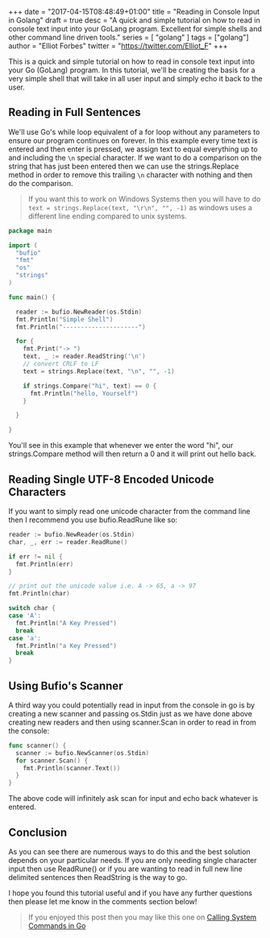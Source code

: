 +++
date = "2017-04-15T08:48:49+01:00"
title = "Reading in Console Input in Golang"
draft = true
desc = "A quick and simple tutorial on how to read in console text input into your GoLang program. Excellent for simple shells and other command line driven tools."
series = [ "golang" ]
tags = ["golang"]
author = "Elliot Forbes"
twitter = "https://twitter.com/Elliot_F"
+++

This is a quick and simple tutorial on how to read in console text input into your Go (GoLang) program. In this tutorial, we'll be creating the basis for a very simple shell that will take in all user input and simply echo it back to the user.

## Reading in Full Sentences

We'll use Go's while loop equivalent of a for loop without any parameters to ensure our program continues on forever. In this example every time text is entered and then enter is pressed, we assign text to equal everything up to and including the ```\n``` special character. If we want to do a comparison on the string that has just been entered then we can use the strings.Replace method in order to remove this trailing ```\n``` character with nothing and then do the comparison.

> If you want this to work on Windows Systems then you will have to do ```text = strings.Replace(text, "\r\n", "", -1)``` as windows uses a different line ending compared to unix systems.

~~~go
package main

import (
  "bufio"
  "fmt"
  "os"
  "strings"
)

func main() {

  reader := bufio.NewReader(os.Stdin)
  fmt.Println("Simple Shell")
  fmt.Println("---------------------")

  for {
    fmt.Print("-> ")
    text, _ := reader.ReadString('\n')
    // convert CRLF to LF
    text = strings.Replace(text, "\n", "", -1)

    if strings.Compare("hi", text) == 0 {
      fmt.Println("hello, Yourself")
    }

  }

}

~~~

You'll see in this example that whenever we enter the word "hi", our strings.Compare method will then return a 0 and it will print out hello back.

## Reading Single UTF-8 Encoded Unicode Characters

If you want to simply read one unicode character from the command line then I recommend you use bufio.ReadRune like so:

~~~go
reader := bufio.NewReader(os.Stdin)
char, _, err := reader.ReadRune()

if err != nil {
  fmt.Println(err)
}

// print out the unicode value i.e. A -> 65, a -> 97
fmt.Println(char)

switch char {
case 'A':
  fmt.Println("A Key Pressed")
  break
case 'a':
  fmt.Println("a Key Pressed")
  break
}
~~~ 

## Using Bufio's Scanner

A third way you could potentially read in input from the console in go is by creating a new scanner and passing os.Stdin just as we have done above creating new readers and then using scanner.Scan in order to read in from the console:

~~~go
func scanner() {
  scanner := bufio.NewScanner(os.Stdin)
  for scanner.Scan() {
    fmt.Println(scanner.Text())
  }
}
~~~

The above code will infinitely ask scan for input and echo back whatever is entered.

## Conclusion 

As you can see there are numerous ways to do this and the best solution depends on your particular needs. If you are only needing single character input then use ReadRune() or if you are wanting to read in full new line delimited sentences then ReadString is the way to go.

I hope you found this tutorial useful and if you have any further questions then please let me know in the comments section below!

> If you enjoyed this post then you may like this one on [Calling System Commands in Go](/golang/executing-system-commands-with-golang/)
